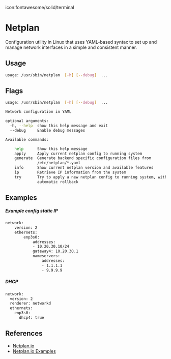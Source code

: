 icon:fontawesome/solid/terminal

# Netplan

Configuration utility in Linux that uses YAML-based syntax to set up and manage network interfaces in a simple and consistent manner.

## Usage

```bash
usage: /usr/sbin/netplan  [-h] [--debug]  ...
```

## Flags

```bash
usage: /usr/sbin/netplan  [-h] [--debug]  ...

Network configuration in YAML

optional arguments:
  -h, --help  show this help message and exit
  --debug     Enable debug messages

Available commands:

    help      Show this help message
    apply     Apply current netplan config to running system
    generate  Generate backend specific configuration files from
              /etc/netplan/*.yaml
    info      Show current netplan version and available features
    ip        Retrieve IP information from the system
    try       Try to apply a new netplan config to running system, with
              automatic rollback
```

## Examples

##### Example config static IP

```bash
network:
    version: 2
    ethernets:
        enp3s0:
            addresses:
            - 10.20.30.10/24
            gateway4: 10.20.30.1
            nameservers:
                addresses:
                - 1.1.1.1
                - 9.9.9.9
```

##### DHCP

```bash
network:
  version: 2
  renderer: networkd
  ethernets:
    enp3s0:
      dhcp4: true
```

## References

- [Netplan.io](https://netplan.io/)
- [Netplan.io Examples](https://netplan.io/examples)
